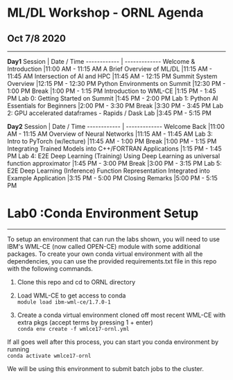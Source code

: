 
# ML/DL Workshop - ORNL Agenda
## Oct 7/8 2020
___

**Day1**
Session | Date / Time
------------ | -------------
Welcome & Introduction	|11:00 AM - 11:15 AM
A Brief Overview of ML/DL	|11:15 AM - 11:45 AM
Intersection of AI and HPC	|11:45 AM - 12:15 PM
Summit System Overview	|12:15 PM - 12:30 PM
Python Environments on Summit	|12:30 PM - 1:00 PM
Break	|1:00 PM - 1:15 PM
Introduction to WML-CE	|1:15 PM - 1:45 PM 
Lab 0: Getting Started on Summit	|1:45 PM - 2:00 PM
Lab 1: Python AI Essentials for Beginners	|2:00 PM - 3:30 PM
Break	|3:30 PM - 3:45 PM
Lab 2: GPU accelerated dataframes - Rapids / Dask Lab 	|3:45 PM - 5:15 PM
	
**Day2**
Session | Date / Time
------------ | -------------
Welcome Back	|11:00 AM - 11:15 AM
Overview of Neural Networks 	|11:15 AM - 11:45 AM
Lab 3: Intro to PyTorch (w/lecture)	|11:45 AM - 1:00 PM
Break	|1:00 PM - 1:15 PM
Integrating Trained Models into C++/FORTRAN Applications	|1:15 PM - 1:45 PM
Lab 4: E2E Deep Learning (Training) Using Deep Learning as universal function approximator	|1:45 PM - 3:00 PM
Break	|3:00 PM - 3:15 PM
Lab 5: E2E Deep Learning (Inference) Function Representation Integrated into Example Application	|3:15 PM - 5:00 PM
Closing Remarks	|5:00 PM - 5:15 PM


# Lab0 :Conda Environment Setup
___
To setup an environment that can run the labs shown, you will need to use IBM's WML-CE (now called OPEN-CE) module with some additional packages.  To create your own conda virtual environment with all the dependencies, you can use the provided requirements.txt file in this repo with the following commands.

1.  Clone this repo and cd to ORNL directory

2.  Load WML-CE to get access to conda<br>
`module load ibm-wml-ce/1.7.0-1`

3. Create a conda virtual environment cloned off most recent WML-CE with extra pkgs (accept terms by pressing 1 + enter) <br>
`conda env create -f wmlce17-ornl.yml`

If all goes well after this process, you can start you conda environment by running<br> `conda activate wmlce17-ornl`

We will be using this environment to submit batch jobs to the cluster.
